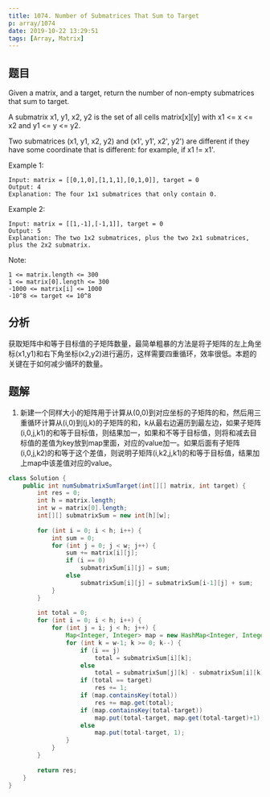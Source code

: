 ```yaml
---
title: 1074. Number of Submatrices That Sum to Target
p: array/1074
date: 2019-10-22 13:29:51
tags: [Array, Matrix]
---
```


## 题目

Given a matrix, and a target, return the number of non-empty submatrices that sum to target.

A submatrix x1, y1, x2, y2 is the set of all cells matrix[x][y] with x1 <= x <= x2 and y1 <= y <= y2.

Two submatrices (x1, y1, x2, y2) and (x1', y1', x2', y2') are different if they have some coordinate that is different: for example, if x1 != x1'.

Example 1:

``` Example
Input: matrix = [[0,1,0],[1,1,1],[0,1,0]], target = 0
Output: 4
Explanation: The four 1x1 submatrices that only contain 0.
```

Example 2:

``` Example
Input: matrix = [[1,-1],[-1,1]], target = 0
Output: 5
Explanation: The two 1x2 submatrices, plus the two 2x1 submatrices, plus the 2x2 submatrix.
```

Note:

``` note
1 <= matrix.length <= 300
1 <= matrix[0].length <= 300
-1000 <= matrix[i] <= 1000
-10^8 <= target <= 10^8
```

## 分析

获取矩阵中和等于目标值的子矩阵数量，最简单粗暴的方法是将子矩阵的左上角坐标(x1,y1)和右下角坐标(x2,y2)进行遍历，这样需要四重循环，效率很低。本题的关键在于如何减少循环的数量。

## 题解

1. 新建一个同样大小的矩阵用于计算从(0,0)到对应坐标的子矩阵的和，然后用三重循环计算从(i,0)到(j,k)的子矩阵的和，k从最右边遍历到最左边，如果子矩阵(i,0,j,k1)的和等于目标值，则结果加一，如果和不等于目标值，则将和减去目标值的差值为key放到map里面，对应的value加一。如果后面有子矩阵(i,0,j,k2)的和等于这个差值，则说明子矩阵(i,k2,j,k1)的和等于目标值，结果加上map中该差值对应的value。

``` java
class Solution {
    public int numSubmatrixSumTarget(int[][] matrix, int target) {
        int res = 0;
        int h = matrix.length;
        int w = matrix[0].length;
        int[][] submatrixSum = new int[h][w];
        
        for (int i = 0; i < h; i++) {
            int sum = 0;
            for (int j = 0; j < w; j++) {
                sum += matrix[i][j];
                if (i == 0)
                    submatrixSum[i][j] = sum;
                else
                    submatrixSum[i][j] = submatrixSum[i-1][j] + sum;
            }
        }
        
        int total = 0;
        for (int i = 0; i < h; i++) {
            for (int j = i; j < h; j++) {
                Map<Integer, Integer> map = new HashMap<Integer, Integer>();
                for (int k = w-1; k >= 0; k--) {
                    if (i == j)
                        total = submatrixSum[i][k];
                    else
                        total = submatrixSum[j][k] - submatrixSum[i][k];
                    if (total == target)
                        res += 1;
                    if (map.containsKey(total))
                        res += map.get(total);
                    if (map.containsKey(total-target))
                        map.put(total-target, map.get(total-target)+1);
                    else
                        map.put(total-target, 1);
                }
            }
        }
        
        return res;
    }
}
```
